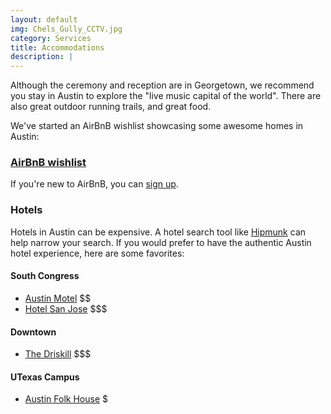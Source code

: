 ```yaml
---
layout: default
img: Chels_Gully_CCTV.jpg
category: Services
title: Accommodations
description: |
---
```



Although the ceremony and reception are in Georgetown, we recommend you stay in Austin to explore the "live music capital of the world".  There are also great outdoor running trails, and great food.  

We've started an AirBnB wishlist showcasing some awesome homes in Austin:

### [AirBnB wishlist](https://www.airbnb.com/wishlists/204150664/join?invite_code=QNCUYPRG&inviter_id=583562)

If you're new to AirBnB, you can [sign up](www.airbnb.com/c/ggully).

### Hotels
Hotels in Austin can be expensive.  A hotel search tool like [Hipmunk](https://www.hipmunk.com/) can help narrow your search.  If you would prefer to have the authentic Austin hotel experience, here are some favorites:

#### South Congress
- [Austin Motel](http://www.austinmotel.com/) $$
- [Hotel San Jose](http://www.sanjosehotel.com/) $$$

#### Downtown
- [The Driskill](http://www.driskillhotel.com/) $$$

#### UTexas Campus
- [Austin Folk House](http://austinfolkhouse.com/) $

